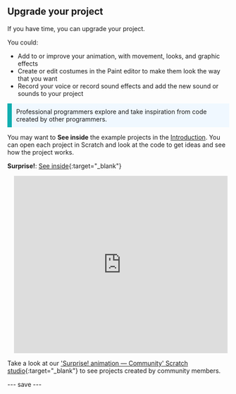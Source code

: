 ## Upgrade your project

If you have time, you can upgrade your project. 

You could:
+ Add to or improve your animation, with movement, looks, and graphic effects
+ Create or edit costumes in the Paint editor to make them look the way that you want
+ Record your voice or record sound effects and add the new sound or sounds to your project

<p style="border-left: solid; border-width:10px; border-color: #0faeb0; background-color: aliceblue; padding: 10px;">
Professional programmers explore and take inspiration from code created by other programmers. 
</p>

You may want to **See inside** the example projects in the [Introduction](.). You can open each project in Scratch and look at the code to get ideas and see how the project works.

**Surprise!**: [See inside](https://scratch.mit.edu/projects/500577862/editor){:target="_blank"}
<div class="scratch-preview" style="margin-left: 15px;">
  <iframe allowtransparency="true" width="485" height="402" src="https://scratch.mit.edu/projects/embed/500577862/?autostart=false" frameborder="0"></iframe>
</div>

Take a look at our ['Surprise! animation — Community' Scratch studio](https://scratch.mit.edu/studios/29079784){:target="_blank"} to see projects created by community members.

--- save ---
